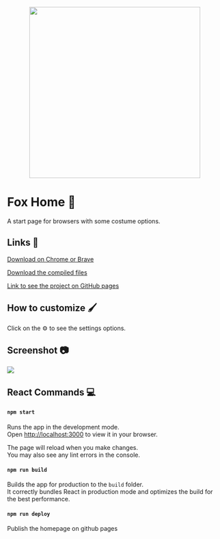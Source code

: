 <p align="center">
<img src="https://i.imgur.com/Bo4R9Kc.png" style="width: 400px">
</p>
  
# Fox Home :fox_face:
A start page for browsers with some costume options.

## Links :link:
[Download on Chrome or Brave](https://chrome.google.com/webstore/detail/fox-home/kbalcggddakepkjgcpijccappaeppfmh?hl=en-GB&authuser=0)

[Download the compiled files](https://github.com/eidiinnn/Home-page/releases)

[Link to see the project on GitHub pages](https://eidiinnn.github.io/Home-page/)

## How to customize 	:paintbrush:
Click on the :gear: to see the settings options.

## Screenshot :camera:

<img src="https://i.imgur.com/GycmP1I.png" style="max-width: 100%;" >


## React Commands :computer:

#### `npm start`

Runs the app in the development mode.\
Open [http://localhost:3000](http://localhost:3000) to view it in your browser.

The page will reload when you make changes.\
You may also see any lint errors in the console.

#### `npm run build`

Builds the app for production to the `build` folder.\
It correctly bundles React in production mode and optimizes the build for the best performance.

#### `npm run deploy`
Publish the homepage on github pages
